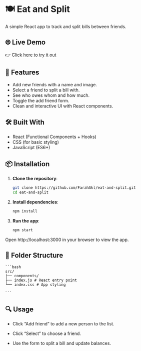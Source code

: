 # 🍽️ Eat and Split

A simple React app to track and split bills between friends.

## 🌐 Live Demo

👉 [Click here to try it out](https://eat-and-split-sooty.vercel.app/)

## 🧠 Features

- Add new friends with a name and image.
- Select a friend to split a bill with.
- See who owes whom and how much.
- Toggle the add friend form.
- Clean and interactive UI with React components.

## 🛠️ Built With

- React (Functional Components + Hooks)
- CSS (for basic styling)
- JavaScript (ES6+)

## 📦 Installation

1. **Clone the repository**:

   ```bash
   git clone https://github.com/FarahAkl/eat-and-split.git
   cd eat-and-split
   ```

2. **Install dependencies**:

    ```bash
    npm install

    ```

3. **Run the app**:

    ```bash
    npm start

    ```
Open http://localhost:3000 in your browser to view the app.

## 📁 Folder Structure

    ```bash
    src/
    ├── components/ 
    ├── index.js # React entry point
    └── index.css # App styling

    ```
## 🔍 Usage

- Click “Add friend” to add a new person to the list.

- Click “Select” to choose a friend.

- Use the form to split a bill and update balances.
